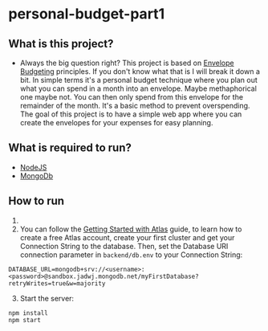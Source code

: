 # personal-budget-part1
 
## What is this project?
- Always the big question right? This project is based on [Envelope Budgeting](https://www.thebalancemoney.com/what-is-envelope-budgeting-1293682) principles. If you don't know what that is I will break it down a bit. In simple terms it's a personal budget technique where you plan out what you can spend in a month into an envelope. Maybe methaphorical one maybe not. You can then only spend from this envelope for the remainder of the month. It's a basic method to prevent overspending. The goal of this project is to have a simple web app where you can create the envelopes for your expenses for easy planning.

## What is required to run?
- [NodeJS](https://nodejs.org/en/download/)
- [MongoDb](https://www.mongodb.com/)

## How to run
1. 
2. You can follow the [Getting Started with Atlas](https://docs.atlas.mongodb.com/getting-started/) guide, to learn how to create a free Atlas account, create your first cluster and get your Connection String to the database. 
Then, set the Database URI connection parameter in `backend/db.env` to your Connection String:
```
DATABASE_URL=mongodb+srv://<username>:<password>@sandbox.jadwj.mongodb.net/myFirstDatabase?retryWrites=true&w=majority
```

3. Start the server:
```
npm install
npm start
```
